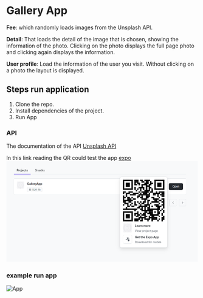 # Gallery App

**Fee**: which randomly loads images from the Unsplash API.

**Detail**: That loads the detail of the image that is chosen, showing the information of the photo. Clicking on the photo displays the full page photo and clicking again displays the information.

**User profile**: Load the information of the user you visit. Without clicking on a photo the layout is displayed.

## Steps run application

1. Clone the repo.
2. Install dependencies of the project.
3. Run App
### API

The documentation of the API [Unsplash API](https://unsplash.com/documentation#list-a-users-photos)

In this link reading the QR could test the app [expo](https://expo.dev/@matheonieto)
![QR expo](/Docs/qr.png)

### example run app
![App](/Docs/app.gif)
